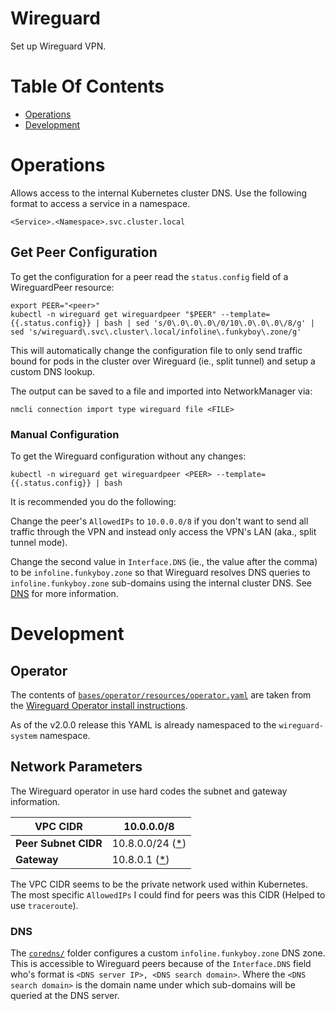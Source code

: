 # Wireguard
Set up Wireguard VPN.

# Table Of Contents
- [Operations](#operations)
- [Development](#development)

# Operations
Allows access to the internal Kubernetes cluster DNS. Use the following format to access a service in a namespace.

```
<Service>.<Namespace>.svc.cluster.local
```
## Get Peer Configuration
To get the configuration for a peer read the `status.config` field of a WireguardPeer resource:

```
export PEER="<peer>"
kubectl -n wireguard get wireguardpeer "$PEER" --template={{.status.config}} | bash | sed 's/0\.0\.0\.0\/0/10\.0\.0\.0\/8/g' | sed 's/wireguard\.svc\.cluster\.local/infoline\.funkyboy\.zone/g'
```

This will automatically change the configuration file to only send traffic bound for pods in the cluster over Wireguard (ie., split tunnel) and setup a custom DNS lookup.

The output can be saved to a file and imported into NetworkManager via:

```shell
nmcli connection import type wireguard file <FILE>
```

### Manual Configuration
To get the Wireguard configuration without any changes:

```
kubectl -n wireguard get wireguardpeer <PEER> --template={{.status.config}} | bash
```

It is recommended you do the following:

Change the peer's `AllowedIPs` to `10.0.0.0/8` if you don't want to send all traffic through the VPN and instead only access the VPN's LAN (aka., split tunnel mode).

Change the second value in `Interface.DNS` (ie., the value after the comma) to be `infoline.funkyboy.zone` so that Wireguard resolves DNS queries to `infoline.funkyboy.zone` sub-domains using the internal cluster DNS. See [DNS](#dns) for more information.

# Development
## Operator
The contents of [`bases/operator/resources/operator.yaml`](./bases/operator/resources/operator.yaml) are taken from the [Wireguard Operator install instructions](https://github.com/jodevsa/wireguard-operator#how-to-deploy).

As of the v2.0.0 release this YAML is already namespaced to the `wireguard-system` namespace.

## Network Parameters
The Wireguard operator in use hard codes the subnet and gateway information.

| **VPC CIDR** | 10.0.0.0/8 |
| ------------ | ---------- |
| **Peer Subnet CIDR** | 10.8.0.0/24 ([*](https://github.com/jodevsa/wireguard-operator/blob/73ff848b4c9e0b30627a3f639463cf8c3b2555f5/pkg/wireguard/wireguard.go#L37)) |
| **Gateway** | 10.8.0.1 ([*](https://github.com/jodevsa/wireguard-operator/blob/73ff848b4c9e0b30627a3f639463cf8c3b2555f5/pkg/wireguard/wireguard.go#L38)) |

The VPC CIDR seems to be the private network used within Kubernetes. The most specific `AllowedIPs` I could find for peers was this CIDR (Helped to use `traceroute`).

### DNS
The [`coredns/`](../coredns) folder configures a custom `infoline.funkyboy.zone` DNS zone. This is accessible to Wireguard peers because of the `Interface.DNS` field who's format is `<DNS server IP>, <DNS search domain>`. Where the `<DNS search domain>` is the domain name under which sub-domains will be queried at the DNS server.
